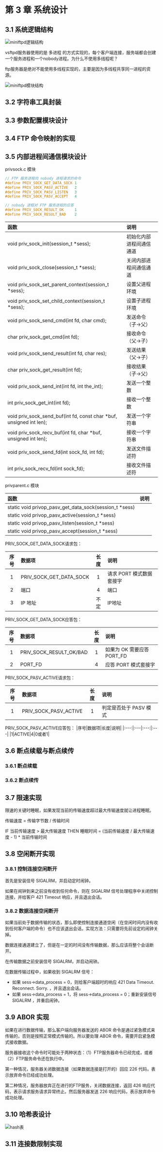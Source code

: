 # 第 3 章 系统设计

## 3.1 系统逻辑结构

![miniftpd逻辑结构](https://github.com/YaJunCui/notes/blob/master/images/ftp_miniftpd.png?raw=true)

vsftpd服务器使用的是 多进程 的方式实现的，每个客户端连接，服务端都会创建一个服务进程和一个nobody进程。为什么不使用多线程呢？

ftp服务器是绝对不能使用多线程实现的，主要是因为多线程共享同一进程的资源。

![miniftpd模块结构](https://github.com/YaJunCui/notes/blob/master/images/ftp_miniftpd_module.png?raw=true)

## 3.2 字符串工具封装

## 3.3 参数配置模块设计

## 3.4 FTP 命令映射的实现

## 3.5 内部进程间通信模块设计

privsock.c 模块

```c
// FTP 服务进程向 nobody 进程请求的命令
#define PRIV_SOCK_GET_DATA_SOCK 1
#define PRIV_SOCK_PASV_ACTIVE   2
#define PRIV_SOCK_PASV_LISTEN   3
#define PRIV_SOCK_PASV_ACCEPT   4

// nobody 进程对 FTP 服务进程的应答
#define PRIV_SOCK_RESULT_OK     1
#define PRIV_SOCK_RESULT_BAD    2
```

|函数|说明|
|:---|:---|
|void priv_sock_init(session_t *sess);    |初始化内部进程间通信通道|
|void priv_sock_close(session_t *sess);   |关闭内部进程间通信通道|
|void priv_sock_set_parent_context(session_t *sess); |设置父进程环境|
|void priv_sock_set_child_context(session_t *sess);  |设置子进程环境|
|void priv_sock_send_cmd(int fd, char cmd);     |发送命令（子->父）|
|char priv_sock_get_cmd(int fd);                |接收命令（父->子）|
|void priv_sock_send_result(int fd, char res);  |发送结果（父->子）|
|char priv_sock_get_result(int fd);             |接收结果（子->父）|
|void priv_sock_send_int(int fd, int the_int);  |发送一个整数|
|int priv_sock_get_int(int fd);                 |接收一个整数|
|void priv_sock_send_buf(int fd, const char *buf, unsigned int len); |发送一个字符串|
|void priv_sock_recv_buf(int fd, char *buf, unsigned int len);       |接收一个字符串|
|void priv_sock_send_fd(int sock_fd, int fd);            |发送文件描述符|
|int priv_sock_recv_fd(int sock_fd);                     |接收文件描述符|

privparent.c 模块

|函数|说明|
|:---|:---|
|static void privop_pasv_get_data_sock(session_t *sess)||
|static void privop_pasv_active(session_t *sess)||
|static void privop_pasv_listen(session_t *sess)||
|static void privop_pasv_accept(session_t *sess)||

PRIV_SOCK_GET_DATA_SOCK请求包：

|序号|数据项|长度|说明|
|:---:|:---|:---:|:---|
|1|PRIV_SOCK_GET_DATA_SOCK|1|请求 PORT 模式数据套接字|
|2|端口|4|端口|
|3|IP 地址|不定|IP地址|

PRIV_SOCK_GET_DATA_SOCK应答包：

|序号|数据项|长度|说明|
|:---:|:---|:---:|:---|
|1|PRIV_SOCK_RESULT_OK/BAD|1|如果为 OK 需要应答 PORT_FD|
|2|PORT_FD|4|应答 PORT 模式套接字|

PRIV_SOCK_PASV_ACTIVE请求包：

|序号|数据项|长度|说明|
|:---:|:---|:---:|:---|
|1|PRIV_SOCK_PASV_ACTIVE|1|判定是否处于 PASV 模式|

PRIV_SOCK_PASV_ACTIVE应答包：
|序号|数据项|长度|说明|
|:---:|:---|:---:|:---|
|1|ACTIVE|4|0或者1|

## 3.6 断点续载与断点续传

### 3.6.1 断点续载

### 3.6.2 断点续传

## 3.7 限速实现

限速的关键时睡眠，如果发现当前的传输速度超过最大传输速度就让进程睡眠。

传输速度 = 传输字节数 / 传输时间

IF 当前传输速度 > 最大传输速度
THEN 睡眠时间 = (当前传输速度 / 最大传输速度 - 1) * 当前传输时间

## 3.8 空闲断开实现

### 3.8.1 控制连接空闲断开

首先是安装信号 SIGALRM，并启动定时闹钟。

如果在闹钟到来之前没有收到任何命令，则在 SIGALRM 信号处理程序中关闭控制连接，并给客户 421 Timeout 响应，并且退出会话。

### 3.8.2 数据连接空闲断开

如果当前处于数据传输的状态，那么即使控制连接通道空闲（在空闲时间内没有收到任何客户端的命令）也不应该退出会话。实现方法：只需要将先前设定的闹钟关掉。

数据连接通道建立了，但是在一定的时间没有传输数据，那么应该将整个会话断开。

在传输数据之前安装信号 SIGALRM，并启动闹钟。

在数据传输过程中，如果收到 SIGALRM 信号：

* 如果 sess->data_process = 0，则给客户端超时的响应 421 Data Timeout. Reconnect. Sorry. ，并且退出会话。
* 如果 sess->data_process = 1，将 sess->data_process = 0；重新安装信号 SIGALRM ，并重启闹钟。

## 3.9 ABOR 实现

如果在进行数据传输，那么客户端向服务器发送的 ABOR 命令是通过紧急模式来传输的，否则是按照正常模式传输的。所以要处理 ABOR 命令，需要开启紧急模式接收数据。

服务器接收这个命令时可能处于两种状态：（1）FTP服务器命令已经完成，或者（2）FTP服务命令还在执行中。

第一种情况，服务器关闭数据连接（如果数据连接是打开的）回应 226 代码，表示放弃命令已经成功处理。

第二种情况，服务器放弃正在进行的FTP服务，关闭数据连接，返回 426 响应代码，表示请求服务请求异常终止。然后服务器发送 226 响应代码，表示放弃命令成功处理。

## 3.10 哈希表设计

![hash表](https://github.com/YaJunCui/notes/blob/master/images/hash_list.png?raw=true)

## 3.11 连接数限制实现